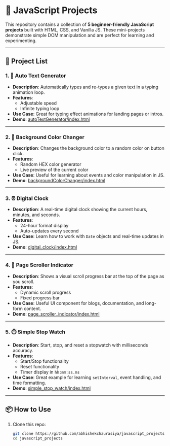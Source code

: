 # 🧠 JavaScript Projects

This repository contains a collection of **5 beginner-friendly JavaScript projects** built with HTML, CSS, and Vanilla JS. These mini-projects demonstrate simple DOM manipulation and are perfect for learning and experimenting.

---

## 📁 Project List

### 1. 🚀 Auto Text Generator

- **Description**: Automatically types and re-types a given text in a typing animation loop.
- **Features**:
  - Adjustable speed
  - Infinite typing loop
- **Use Case**: Great for typing effect animations for landing pages or intros.
- **Demo**: [autoTextGenerator/index.html](./autoTextGenerator/index.html)

---

### 2. 🎨 Background Color Changer

- **Description**: Changes the background color to a random color on button click.
- **Features**:
  - Random HEX color generator
  - Live preview of the current color
- **Use Case**: Useful for learning about events and color manipulation in JS.
- **Demo**: [backgroundColorChanger/index.html](./backgroundColorChanger/index.html)

---

### 3. ⏰ Digital Clock

- **Description**: A real-time digital clock showing the current hours, minutes, and seconds.
- **Features**:
  - 24-hour format display
  - Auto-updates every second
- **Use Case**: Learn how to work with `Date` objects and real-time updates in JS.
- **Demo**: [digital_clock/index.html](./digital_clock/index.html)

---

### 4. 📜 Page Scroller Indicator

- **Description**: Shows a visual scroll progress bar at the top of the page as you scroll.
- **Features**:
  - Dynamic scroll progress
  - Fixed progress bar
- **Use Case**: Useful UI component for blogs, documentation, and long-form content.
- **Demo**: [page_scroller_indicator/index.html](./page_scroller_indicator/index.html)

---

### 5. ⏱️ Simple Stop Watch

- **Description**: Start, stop, and reset a stopwatch with milliseconds accuracy.
- **Features**:
  - Start/Stop functionality
  - Reset functionality
  - Timer display in `hh:mm:ss.ms`
- **Use Case**: Great example for learning `setInterval`, event handling, and time formatting.
- **Demo**: [simple_stop_watch/index.html](./simple_stop_watch/index.html)

---

## 📦 How to Use

1. Clone this repo:
   ```bash
   git clone https://github.com/abhishekchaurasiya/javascript_projects.git
   cd javascript_projects
